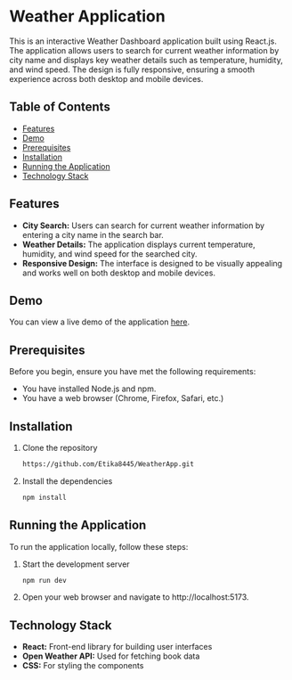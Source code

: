# Weather Application

This is an interactive Weather Dashboard application built using React.js. The application allows users to search for current weather information by city name and displays key weather details such as temperature, humidity, and wind speed. The design is fully responsive, ensuring a smooth experience across both desktop and mobile devices.

## Table of Contents

- [Features](#features)
- [Demo](#demo)
- [Prerequisites](#prerequisites)
- [Installation](#installation)
- [Running the Application](#running-the-application)
- [Technology Stack](#technology-stack)

## Features

- **City Search:** Users can search for current weather information by entering a city name in the search bar.
- **Weather Details:** The application displays current temperature, humidity, and wind speed for the searched city.
- **Responsive Design:** The interface is designed to be visually appealing and works well on both desktop and mobile devices.


## Demo

You can view a live demo of the application [here](https://weather-app-one-gules-78.vercel.app/).

## Prerequisites

Before you begin, ensure you have met the following requirements:

- You have installed Node.js and npm.
- You have a web browser (Chrome, Firefox, Safari, etc.)

## Installation

1. Clone the repository
   ```bash
   https://github.com/Etika8445/WeatherApp.git

2. Install the dependencies
   ```bash
   npm install

## Running the Application

To run the application locally, follow these steps:

1.  Start the development server
    ```bash
    npm run dev
    
2.  Open your web browser and navigate to http://localhost:5173.

## Technology Stack

- **React:** Front-end library for building user interfaces
- **Open Weather API:** Used for fetching book data
- **CSS:** For styling the components
